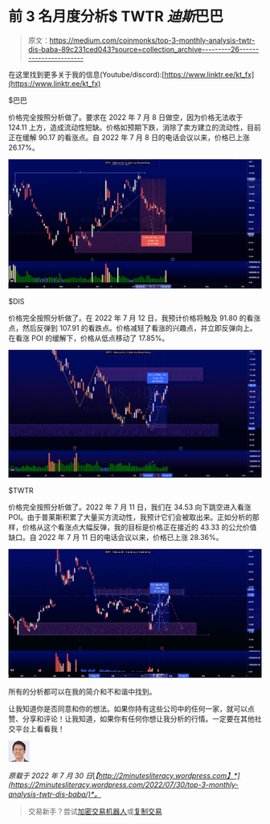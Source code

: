 # 前 3 名月度分析$ TWTR $迪斯$巴巴

> 原文：<https://medium.com/coinmonks/top-3-monthly-analysis-twtr-dis-baba-89c231ced043?source=collection_archive---------26----------------------->

在这里找到更多关于我的信息(Youtube/discord):[https://www.linktr.ee/kt_fx](https://www.linktr.ee/kt_fx)

$巴巴

价格完全按照分析做了。要求在 2022 年 7 月 8 日做空，因为价格无法收于 124.11 上方，造成流动性短缺。价格如预期下跌，消除了卖方建立的流动性，目前正在缓解 90.17 的看涨点。自 2022 年 7 月 8 日的电话会议以来，价格已上涨 26.17%。

![](img/7a61ef1b60009f1643e8293c06dadee1.png)

$DIS

价格完全按照分析做了。在 2022 年 7 月 12 日，我预计价格将触及 91.80 的看涨点，然后反弹到 107.91 的看跌点。价格减轻了看涨的兴趣点，并立即反弹向上。在看涨 POI 的缓解下，价格从低点移动了 17.85%。

![](img/95a435459edb3fab778aaacd2ae99885.png)

$TWTR

价格完全按照分析做了。2022 年 7 月 11 日，我们在 34.53 向下跳空进入看涨 POI。由于普莱斯积累了大量买方流动性，我预计它们会被取出来。正如分析的那样，价格从这个看涨点大幅反弹，我的目标是价格正在接近的 43.33 的公允价值缺口。自 2022 年 7 月 11 日的电话会议以来，价格已上涨 28.36%。

![](img/77e1a65b3e5ea69f9e800353a661b76b.png)

所有的分析都可以在我的简介和不和谐中找到。

让我知道你是否同意和你的想法。如果你持有这些公司中的任何一家，就可以点赞、分享和评论！让我知道，如果你有任何你想让我分析的行情。一定要在其他社交平台上看看我！

![](img/a2b9750e28ba8e9609accc24d1719dbf.png)

*原载于 2022 年 7 月 30 日*[*【http://2minutesliteracy.wordpress.com】*](https://2minutesliteracy.wordpress.com/2022/07/30/top-3-monthly-analysis-twtr-dis-baba/)*。*

> 交易新手？尝试[加密交易机器人](/coinmonks/crypto-trading-bot-c2ffce8acb2a)或[复制交易](/coinmonks/top-10-crypto-copy-trading-platforms-for-beginners-d0c37c7d698c)